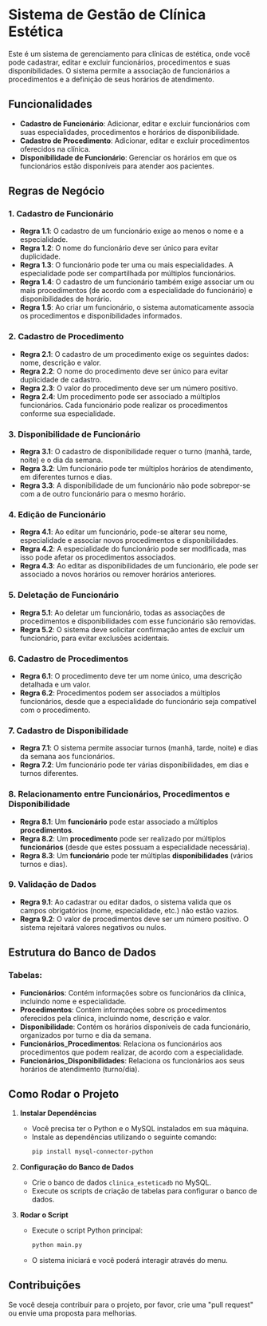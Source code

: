 # Sistema de Gestão de Clínica Estética

Este é um sistema de gerenciamento para clínicas de estética, onde você pode cadastrar, editar e excluir funcionários, procedimentos e suas disponibilidades. O sistema permite a associação de funcionários a procedimentos e a definição de seus horários de atendimento. 

## Funcionalidades

- **Cadastro de Funcionário**: Adicionar, editar e excluir funcionários com suas especialidades, procedimentos e horários de disponibilidade.
- **Cadastro de Procedimento**: Adicionar, editar e excluir procedimentos oferecidos na clínica.
- **Disponibilidade de Funcionário**: Gerenciar os horários em que os funcionários estão disponíveis para atender aos pacientes.

## Regras de Negócio

### 1. **Cadastro de Funcionário**

- **Regra 1.1**: O cadastro de um funcionário exige ao menos o nome e a especialidade.
- **Regra 1.2**: O nome do funcionário deve ser único para evitar duplicidade.
- **Regra 1.3**: O funcionário pode ter uma ou mais especialidades. A especialidade pode ser compartilhada por múltiplos funcionários.
- **Regra 1.4**: O cadastro de um funcionário também exige associar um ou mais procedimentos (de acordo com a especialidade do funcionário) e disponibilidades de horário.
- **Regra 1.5**: Ao criar um funcionário, o sistema automaticamente associa os procedimentos e disponibilidades informados.
  
### 2. **Cadastro de Procedimento**

- **Regra 2.1**: O cadastro de um procedimento exige os seguintes dados: nome, descrição e valor.
- **Regra 2.2**: O nome do procedimento deve ser único para evitar duplicidade de cadastro.
- **Regra 2.3**: O valor do procedimento deve ser um número positivo.
- **Regra 2.4**: Um procedimento pode ser associado a múltiplos funcionários. Cada funcionário pode realizar os procedimentos conforme sua especialidade.

### 3. **Disponibilidade de Funcionário**

- **Regra 3.1**: O cadastro de disponibilidade requer o turno (manhã, tarde, noite) e o dia da semana.
- **Regra 3.2**: Um funcionário pode ter múltiplos horários de atendimento, em diferentes turnos e dias.
- **Regra 3.3**: A disponibilidade de um funcionário não pode sobrepor-se com a de outro funcionário para o mesmo horário.

### 4. **Edição de Funcionário**

- **Regra 4.1**: Ao editar um funcionário, pode-se alterar seu nome, especialidade e associar novos procedimentos e disponibilidades.
- **Regra 4.2**: A especialidade do funcionário pode ser modificada, mas isso pode afetar os procedimentos associados.
- **Regra 4.3**: Ao editar as disponibilidades de um funcionário, ele pode ser associado a novos horários ou remover horários anteriores.

### 5. **Deletação de Funcionário**

- **Regra 5.1**: Ao deletar um funcionário, todas as associações de procedimentos e disponibilidades com esse funcionário são removidas.
- **Regra 5.2**: O sistema deve solicitar confirmação antes de excluir um funcionário, para evitar exclusões acidentais.

### 6. **Cadastro de Procedimentos**

- **Regra 6.1**: O procedimento deve ter um nome único, uma descrição detalhada e um valor.
- **Regra 6.2**: Procedimentos podem ser associados a múltiplos funcionários, desde que a especialidade do funcionário seja compatível com o procedimento.
  
### 7. **Cadastro de Disponibilidade**

- **Regra 7.1**: O sistema permite associar turnos (manhã, tarde, noite) e dias da semana aos funcionários.
- **Regra 7.2**: Um funcionário pode ter várias disponibilidades, em dias e turnos diferentes.

### 8. **Relacionamento entre Funcionários, Procedimentos e Disponibilidade**

- **Regra 8.1**: Um **funcionário** pode estar associado a múltiplos **procedimentos**.
- **Regra 8.2**: Um **procedimento** pode ser realizado por múltiplos **funcionários** (desde que estes possuam a especialidade necessária).
- **Regra 8.3**: Um **funcionário** pode ter múltiplas **disponibilidades** (vários turnos e dias).

### 9. **Validação de Dados**

- **Regra 9.1**: Ao cadastrar ou editar dados, o sistema valida que os campos obrigatórios (nome, especialidade, etc.) não estão vazios.
- **Regra 9.2**: O valor de procedimentos deve ser um número positivo. O sistema rejeitará valores negativos ou nulos.
  
## Estrutura do Banco de Dados

### Tabelas:

- **Funcionários**: Contém informações sobre os funcionários da clínica, incluindo nome e especialidade.
- **Procedimentos**: Contém informações sobre os procedimentos oferecidos pela clínica, incluindo nome, descrição e valor.
- **Disponibilidade**: Contém os horários disponíveis de cada funcionário, organizados por turno e dia da semana.
- **Funcionários_Procedimentos**: Relaciona os funcionários aos procedimentos que podem realizar, de acordo com a especialidade.
- **Funcionários_Disponibilidades**: Relaciona os funcionários aos seus horários de atendimento (turno/dia).

## Como Rodar o Projeto

1. **Instalar Dependências**
   - Você precisa ter o Python e o MySQL instalados em sua máquina.
   - Instale as dependências utilizando o seguinte comando:
     ```bash
     pip install mysql-connector-python
     ```

2. **Configuração do Banco de Dados**
   - Crie o banco de dados `clinica_esteticadb` no MySQL.
   - Execute os scripts de criação de tabelas para configurar o banco de dados.

3. **Rodar o Script**
   - Execute o script Python principal:
     ```bash
     python main.py
     ```
   - O sistema iniciará e você poderá interagir através do menu.

## Contribuições

Se você deseja contribuir para o projeto, por favor, crie uma "pull request" ou envie uma proposta para melhorias.

